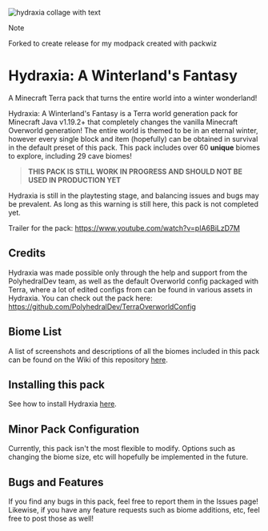 ![hydraxia collage with text](https://user-images.githubusercontent.com/76827500/202873195-0cf3362b-bb2a-4d55-9758-5768458c3c33.png)

> [!NOTE]
> Forked to create release for my modpack created with packwiz

# **Hydraxia: A Winterland's Fantasy**
A Minecraft Terra pack that turns the entire world into a winter wonderland!

Hydraxia: A Winterland's Fantasy is a Terra world generation pack for Minecraft Java v1.19.2+ that completely changes the vanilla Minecraft Overworld generation! The entire world is themed to be in an eternal winter, however every single block and item (hopefully) can be obtained in survival in the default preset of this pack. This pack includes over 60 **unique** biomes to explore, including 29 cave biomes!

> **THIS PACK IS STILL WORK IN PROGRESS AND SHOULD NOT BE USED IN PRODUCTION YET**

Hydraxia is still in the playtesting stage, and balancing issues and bugs may be prevalent. As long as this warning is still here, this pack is not completed yet.

Trailer for the pack:
https://www.youtube.com/watch?v=pIA6BiLzD7M

## Credits
Hydraxia was made possible only through the help and support from the PolyhedralDev team, as well as the default Overworld config packaged with Terra, where a lot of edited configs from can be found in various assets in Hydraxia. You can check out the pack here: https://github.com/PolyhedralDev/TerraOverworldConfig

## Biome List
A list of screenshots and descriptions of all the biomes included in this pack can be found on the Wiki of this repository [here](https://github.com/JaddotWuzHere/Hydraxia/wiki).

## Installing this pack

See how to install Hydraxia [here](https://github.com/JaddotWuzHere/Hydraxia/wiki/Pack-Installation).

## Minor Pack Configuration
Currently, this pack isn't the most flexible to modify. Options such as changing the biome size, etc will hopefully be implemented in the future.

## Bugs and Features
If you find any bugs in this pack, feel free to report them in the Issues page! Likewise, if you have any feature requests such as biome additions, etc, feel free to post those as well!
